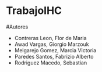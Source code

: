 # TrabajoIHC

#Autores
- Contreras Leon, Flor de Maria
- Awad Vargas, Giorgio Marzouk
- Melgarejo Gomez, Marcia Victoria
- Paredes Santos, Fabrizio Alberto
- Rodriguez Macedo, Sebastian
